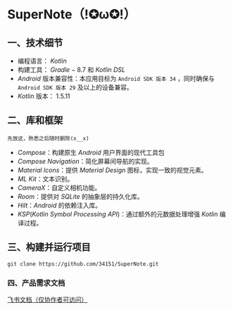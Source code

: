 #  SuperNote（!✪ω✪!）

##  一、技术细节

- 编程语言： $Kotlin$
- 构建工具： $Gradle-8.7$ 和 $Kotlin\ DSL$
- $Android$ 版本兼容性：本应用目标为  `Android SDK 版本 34` ，同时确保与 `Android SDK 版本 29` 及以上的设备兼容。
- $Kotlin$ 版本： $1.5.11$ 

##  二、库和框架

`先放这，熟悉之后随时删除(x__x)`

- $Compose$：构建原生 $Android$ 用户界面的现代工具包
- $Compose\ Navigation$：简化屏幕间导航的实现。
- $Material\ Icons$：提供 $Material\ Design$ 图标，实现一致的视觉元素。
- $ML\ Kit$：文本识别。
- $CameraX$：自定义相机功能。
- $Room$：提供对 $SQLite$ 的抽象层的持久化库。
- $Hilt$：$Android$ 的依赖注入库。
- $KSP (Kotlin\ Symbol\ Processing\ API)$：通过额外的元数据处理增强 $Kotlin$ 编译过程。

##  三、构建并运行项目

```
git clone https://github.com/34151/SuperNote.git
```

###  四、产品需求文档

[飞书文档（仅协作者可访问）](https://nankai.feishu.cn/docx/HYW4dgpDuoKv9Qxxcrtcfarhnjf?from=from_copylink)